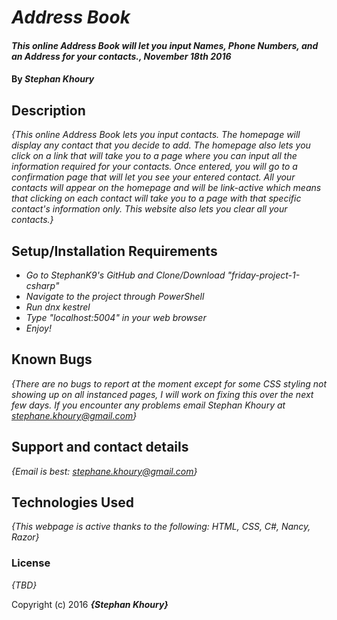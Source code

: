 # _Address Book_

#### _This online Address Book will let you input Names, Phone Numbers, and an Address for your contacts., November 18th 2016_

#### By _**Stephan Khoury**_

## Description

_{This online Address Book lets you input contacts. The homepage will display any contact that you decide to add. The homepage also lets you click on a link that will take you to a page where you can input all the information required for your contacts. Once entered, you will go to a confirmation page that will let you see your entered contact. All your contacts will appear on the homepage and will be link-active which means that clicking on each contact will take you to a page with that specific contact's information only. This website also lets you clear all your contacts.}_

## Setup/Installation Requirements

* _Go to StephanK9's GitHub and Clone/Download "friday-project-1-csharp"_
* _Navigate to the project through PowerShell_
* _Run dnx kestrel_
* _Type "localhost:5004" in your web browser_
* _Enjoy!_

## Known Bugs

_{There are no bugs to report at the moment except for some CSS styling not showing up on all instanced pages, I will work on fixing this over the next few days. If you encounter any problems email Stephan Khoury at stephane.khoury@gmail.com}_

## Support and contact details

_{Email is best: stephane.khoury@gmail.com}_

## Technologies Used

_{This webpage is active thanks to the following: HTML, CSS, C#, Nancy, Razor}_

### License

*{TBD}*

Copyright (c) 2016 **_{Stephan Khoury}_**

